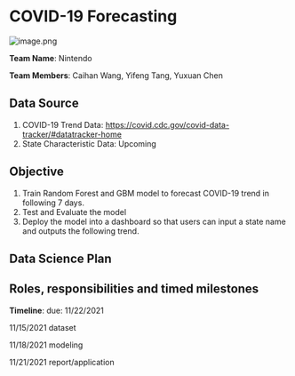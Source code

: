 # COVID-19 Forecasting

![image.png](https://i.loli.net/2021/11/16/i2OmKlFyEXrpIsW.png)

**Team Name**: Nintendo

**Team Members**: Caihan Wang, Yifeng Tang, Yuxuan Chen  

## Data Source  
1. COVID-19 Trend Data: https://covid.cdc.gov/covid-data-tracker/#datatracker-home
2. State Characteristic Data: Upcoming

## Objective
1. Train Random Forest and GBM model to forecast COVID-19 trend in following 7 days.
2. Test and Evaluate the model
3. Deploy the model into a dashboard so that users can input a state name and outputs the following trend.

## Data Science Plan

## Roles, responsibilities and timed milestones

**Timeline**: 
due: 11/22/2021

11/15/2021 dataset

11/18/2021 modeling

11/21/2021 report/application


